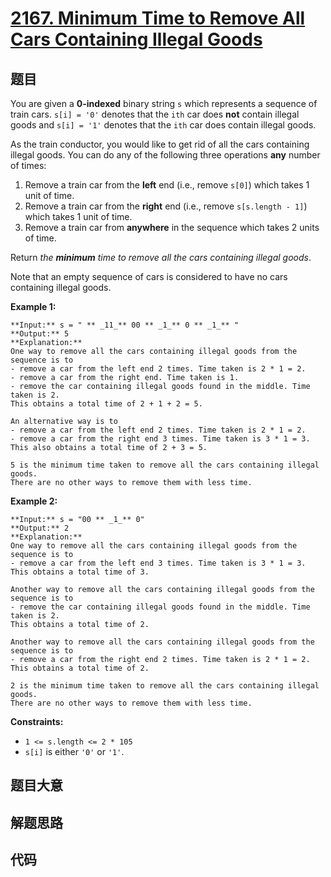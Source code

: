# [2167. Minimum Time to Remove All Cars Containing Illegal Goods](https://leetcode.com/problems/minimum-time-to-remove-all-cars-containing-illegal-goods)

## 题目

You are given a **0-indexed** binary string `s` which represents a sequence of
train cars. `s[i] = '0'` denotes that the `ith` car does **not** contain
illegal goods and `s[i] = '1'` denotes that the `ith` car does contain illegal
goods.

As the train conductor, you would like to get rid of all the cars containing
illegal goods. You can do any of the following three operations **any** number
of times:

  1. Remove a train car from the **left** end (i.e., remove `s[0]`) which takes 1 unit of time.
  2. Remove a train car from the **right** end (i.e., remove `s[s.length - 1]`) which takes 1 unit of time.
  3. Remove a train car from **anywhere** in the sequence which takes 2 units of time.

Return _the **minimum** time to remove all the cars containing illegal goods_.

Note that an empty sequence of cars is considered to have no cars containing
illegal goods.



**Example 1:**

    
    
    **Input:** s = " ** _11_** 00 ** _1_** 0 ** _1_** "
    **Output:** 5
    **Explanation:** 
    One way to remove all the cars containing illegal goods from the sequence is to
    - remove a car from the left end 2 times. Time taken is 2 * 1 = 2.
    - remove a car from the right end. Time taken is 1.
    - remove the car containing illegal goods found in the middle. Time taken is 2.
    This obtains a total time of 2 + 1 + 2 = 5. 
    
    An alternative way is to
    - remove a car from the left end 2 times. Time taken is 2 * 1 = 2.
    - remove a car from the right end 3 times. Time taken is 3 * 1 = 3.
    This also obtains a total time of 2 + 3 = 5.
    
    5 is the minimum time taken to remove all the cars containing illegal goods. 
    There are no other ways to remove them with less time.
    

**Example 2:**

    
    
    **Input:** s = "00 ** _1_** 0"
    **Output:** 2
    **Explanation:**
    One way to remove all the cars containing illegal goods from the sequence is to
    - remove a car from the left end 3 times. Time taken is 3 * 1 = 3.
    This obtains a total time of 3.
    
    Another way to remove all the cars containing illegal goods from the sequence is to
    - remove the car containing illegal goods found in the middle. Time taken is 2.
    This obtains a total time of 2.
    
    Another way to remove all the cars containing illegal goods from the sequence is to 
    - remove a car from the right end 2 times. Time taken is 2 * 1 = 2. 
    This obtains a total time of 2.
    
    2 is the minimum time taken to remove all the cars containing illegal goods. 
    There are no other ways to remove them with less time.



**Constraints:**

  * `1 <= s.length <= 2 * 105`
  * `s[i]` is either `'0'` or `'1'`.


## 题目大意

## 解题思路

## 代码

```javascript

```
